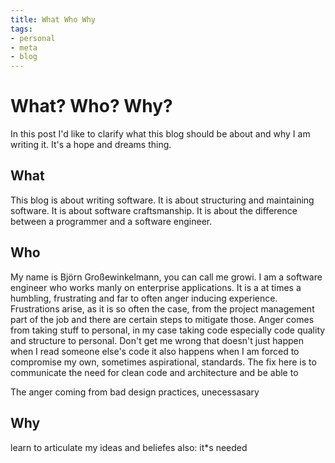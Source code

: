 ```yaml
---
title: What Who Why
tags:
- personal
- meta
- blog
---
```

# What? Who? Why?
In this post I'd like to clarify what this blog should be about and why I am writing it. It's a hope and dreams thing.

## What
This blog is about writing software. It is about structuring and maintaining software. It is about software craftsmanship. It is about the difference between a programmer and a software engineer.

## Who 
My name is Björn Großewinkelmann, you can call me growi. I am a software engineer who works manly on enterprise applications. It is a at times a humbling, frustrating and far to often anger inducing experience. Frustrations arise, as it is so often the case, from the project management part of the job and there are certain steps to mitigate those. Anger comes from taking stuff to personal, in my case taking code especially code quality and structure to personal. Don't get me wrong that doesn't just happen when I read someone else's code it also happens when I am forced to compromise my own, sometimes aspirational, standards. The fix here is to communicate the need for clean code and architecture and be able to  

The anger coming from bad design practices, unecessasary 

## Why
learn to articulate my ideas and beliefes
also: it*s needed
<!--stackedit_data:
eyJoaXN0b3J5IjpbLTE1ODQ5NjExNDcsLTQ0NDY5OTkxNCwxND
gxNjg5MTAzLC02MTAzNzM0NzgsLTEwOTk4NDM5MiwtNTUxMjUy
MDIwLDE5NjM2NTMxOTQsMTI1MTE0MTQ2NywxMTAxNDQ1MTM0LC
0xNjg5NTg0NDk3LC0xNzM3NzEyNzUxLC01NzQ2NTM2OCwxOTM2
NzU1NDQ5LC01MDA0NzQyMzZdfQ==
-->